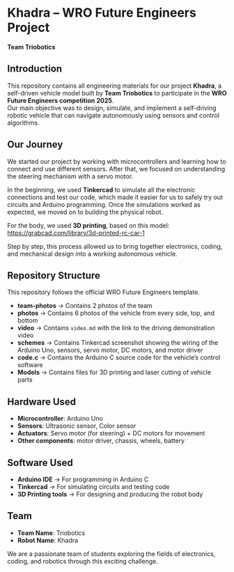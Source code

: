 # Khadra – WRO Future Engineers Project  
**Team Triobotics**

## Introduction  
This repository contains all engineering materials for our project **Khadra**, a self-driven vehicle model built by **Team Triobotics** to participate in the **WRO Future Engineers competition 2025**.  
Our main objective was to design, simulate, and implement a self-driving robotic vehicle that can navigate autonomously using sensors and control algorithms.

## Our Journey  
We started our project by working with microcontrollers and learning how to connect and use different sensors. After that, we focused on understanding the steering mechanism with a servo motor.  

In the beginning, we used **Tinkercad** to simulate all the electronic connections and test our code, which made it easier for us to safely try out circuits and Arduino programming. Once the simulations worked as expected, we moved on to building the physical robot.  

For the body, we used **3D printing**, based on this model:  
https://grabcad.com/library/3d-printed-rc-car-1  

Step by step, this process allowed us to bring together electronics, coding, and mechanical design into a working autonomous vehicle.


## Repository Structure  
This repository follows the official WRO Future Engineers template.  

- **team-photos** → Contains 2 photos of the team  
- **photos** → Contains 6 photos of the vehicle from every side, top, and bottom
- **video** → Contains `video.md` with the link to the driving demonstration video  
- **schemes** → Contains Tinkercad screenshot showing the wiring of the Arduino Uno, sensors, servo motor, DC motors, and motor driver
- **code.c** → Contains the Arduino C source code for the vehicle’s control software  
- **Models** → Contains files for 3D printing and laser cutting of vehicle parts  


## Hardware Used  
- **Microcontroller**: Arduino Uno  
- **Sensors**: Ultrasonic sensor, Color sensor  
- **Actuators**: Servo motor (for steering) + DC motors for movement  
- **Other components**: motor driver, chassis, wheels, battery   

## Software Used  
- **Arduino IDE** → For programming in Arduino C 
- **Tinkercad** → For simulating circuits and testing code  
- **3D Printing tools** → For designing and producing the robot body  
 

## Team  
- **Team Name**: Triobotics  
- **Robot Name**: Khadra  

We are a passionate team of students exploring the fields of electronics, coding, and robotics through this exciting challenge.  

  
